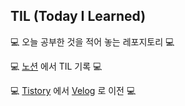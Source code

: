 ## TIL (Today I Learned)
💻 오늘 공부한 것을 적어 놓는 레포지토리 💻

💻 [노션](https://www.notion.so/codekodo/TIL-e8508a9b01cc49a79dd8497c206ed840) 에서 TIL 기록 💻

💻 [Tistory](https://codekodo.tistory.com) 에서  [Velog](https://velog.io/@k906506) 로 이전 💻
